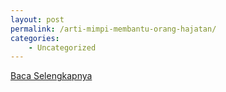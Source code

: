 ```yaml
---
layout: post
permalink: /arti-mimpi-membantu-orang-hajatan/
categories:
    - Uncategorized
---
```


[Baca Selengkapnya](/07)